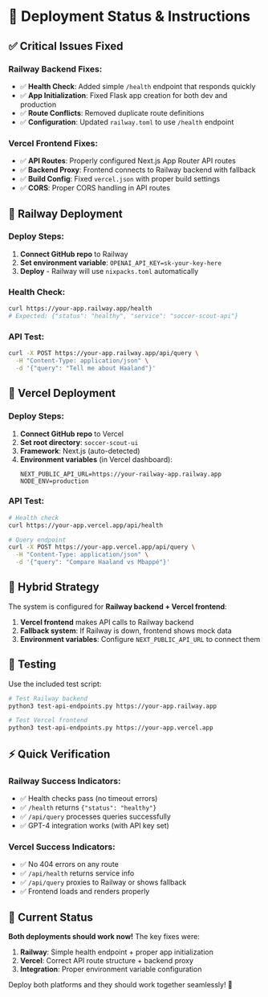# 🚀 Deployment Status & Instructions

## ✅ Critical Issues Fixed

### **Railway Backend Fixes:**
- ✅ **Health Check**: Added simple `/health` endpoint that responds quickly
- ✅ **App Initialization**: Fixed Flask app creation for both dev and production
- ✅ **Route Conflicts**: Removed duplicate route definitions
- ✅ **Configuration**: Updated `railway.toml` to use `/health` endpoint

### **Vercel Frontend Fixes:**
- ✅ **API Routes**: Properly configured Next.js App Router API routes
- ✅ **Backend Proxy**: Frontend connects to Railway backend with fallback
- ✅ **Build Config**: Fixed `vercel.json` with proper build settings
- ✅ **CORS**: Proper CORS handling in API routes

## 🚄 Railway Deployment

### **Deploy Steps:**
1. **Connect GitHub repo** to Railway
2. **Set environment variable**: `OPENAI_API_KEY=sk-your-key-here`
3. **Deploy** - Railway will use `nixpacks.toml` automatically

### **Health Check:**
```bash
curl https://your-app.railway.app/health
# Expected: {"status": "healthy", "service": "soccer-scout-api"}
```

### **API Test:**
```bash
curl -X POST https://your-app.railway.app/api/query \
  -H "Content-Type: application/json" \
  -d '{"query": "Tell me about Haaland"}'
```

## 🔺 Vercel Deployment 

### **Deploy Steps:**
1. **Connect GitHub repo** to Vercel
2. **Set root directory**: `soccer-scout-ui`
3. **Framework**: Next.js (auto-detected)
4. **Environment variables** (in Vercel dashboard):
   ```
   NEXT_PUBLIC_API_URL=https://your-railway-app.railway.app
   NODE_ENV=production
   ```

### **API Test:**
```bash
# Health check
curl https://your-app.vercel.app/api/health

# Query endpoint
curl -X POST https://your-app.vercel.app/api/query \
  -H "Content-Type: application/json" \
  -d '{"query": "Compare Haaland vs Mbappé"}'
```

## 🔄 Hybrid Strategy

The system is configured for **Railway backend + Vercel frontend**:

1. **Vercel frontend** makes API calls to Railway backend
2. **Fallback system**: If Railway is down, frontend shows mock data
3. **Environment variables**: Configure `NEXT_PUBLIC_API_URL` to connect them

## 🧪 Testing

Use the included test script:
```bash
# Test Railway backend
python3 test-api-endpoints.py https://your-app.railway.app

# Test Vercel frontend
python3 test-api-endpoints.py https://your-app.vercel.app
```

## ⚡ Quick Verification

### **Railway Success Indicators:**
- ✅ Health checks pass (no timeout errors)
- ✅ `/health` returns `{"status": "healthy"}`
- ✅ `/api/query` processes queries successfully
- ✅ GPT-4 integration works (with API key set)

### **Vercel Success Indicators:**
- ✅ No 404 errors on any route
- ✅ `/api/health` returns service info
- ✅ `/api/query` proxies to Railway or shows fallback
- ✅ Frontend loads and renders properly

## 🎯 Current Status

**Both deployments should work now!** The key fixes were:

1. **Railway**: Simple health endpoint + proper app initialization
2. **Vercel**: Correct API route structure + backend proxy
3. **Integration**: Proper environment variable configuration

Deploy both platforms and they should work together seamlessly! 🚀